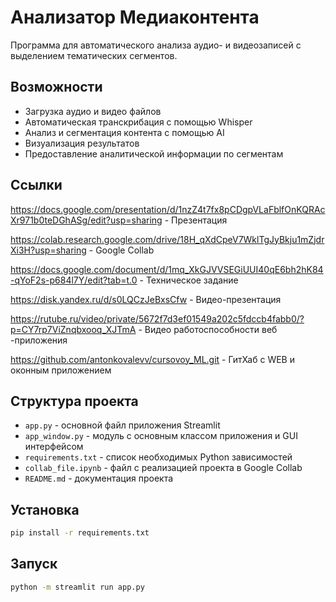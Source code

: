 # Анализатор Медиаконтента

Программа для автоматического анализа аудио- и видеозаписей с выделением тематических сегментов.

## Возможности

- Загрузка аудио и видео файлов
- Автоматическая транскрибация с помощью Whisper
- Анализ и сегментация контента с помощью AI
- Визуализация результатов
- Предоставление аналитической информации по сегментам

## Ссылки

https://docs.google.com/presentation/d/1nzZ4t7fx8pCDgpVLaFblfOnKQRAcXr971b0teDGhASg/edit?usp=sharing - Презентация

https://colab.research.google.com/drive/18H_qXdCpeV7WklTgJyBkju1mZjdrXi3H?usp=sharing - Google Collab

https://docs.google.com/document/d/1mq_XkGJVVSEGiUUI40qE6bh2hK84-qYoF2s-p684l7Y/edit?tab=t.0 - Техническое задание

https://disk.yandex.ru/d/s0LQCzJeBxsCfw - Видео-презентация

https://rutube.ru/video/private/5672f7d3ef01549a202c5fdccb4fabb0/?p=CY7rp7ViZnqbxooq_XJTmA - Видео работоспособности веб -приложения

https://github.com/antonkovalevv/cursovoy_ML.git - ГитХаб с WEB и оконным приложением

## Структура проекта
- `app.py` - основной файл приложения Streamlit
- `app_window.py` - модуль с основным классом приложения и GUI интерфейсом
- `requirements.txt` - список необходимых Python зависимостей
- `collab_file.ipynb` - файл с реализацией проекта в Google Collab
- `README.md` - документация проекта

## Установка

```bash
pip install -r requirements.txt
```

## Запуск

```bash
python -m streamlit run app.py
``` 
